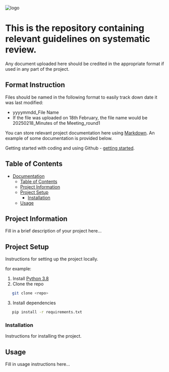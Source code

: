 
![logo](/docs/images/header/header3_rg.png)

# This is the repository containing relevant guidelines on systematic review.

Any document uploaded here should be credited in the appropriate format if used in any part of the project.

## Format Instruction
Files should be named in the following format to easily track down date it was last modified:
  - yyyymmdd_File Name
  - If the file was uploaded on 18th February, the file name would be 20250218_Minutes of the Meeting_round1

You can store relevant project documentation here using [Markdown](https://docs.github.com/en/get-started/writing-on-github/getting-started-with-writing-and-formatting-on-github). An example of some documentation is provided below.

Getting started with coding and using Github - [getting started](./getting-started-with-source-control.md).

## Table of Contents

- [Documentation](#documentation)
  - [Table of Contents](#table-of-contents)
  - [Project Information](#project-information)
  - [Project Setup](#project-setup)
    - [Installation](#installation)
  - [Usage](#usage)

## Project Information

Fill in a brief description of your project here...

## Project Setup

Instructions for setting up the project locally.

for example:

1. Install [Python 3.8](https://www.python.org/downloads/release/python-380/)
1. Clone the repo

```bash
   git clone <repo>
```

3. Install dependencies

```bash
   pip install -r requirements.txt
```

### Installation

Instructions for installing the project.

## Usage

Fill in usage instructions here...

